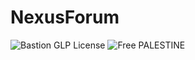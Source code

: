 # NexusForum
![Bastion GLP License](https://img.shields.io/badge/Bastion-GLP%20v2.7-blue) ![Free PALESTINE](https://img.shields.io/badge/Free-PALESTINE-darkgreen)<br>